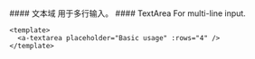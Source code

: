 <cn>
#### 文本域
用于多行输入。
</cn>

<us>
#### TextArea
For multi-line input.
</us>

```vue
<template>
  <a-textarea placeholder="Basic usage" :rows="4" />
</template>
```
